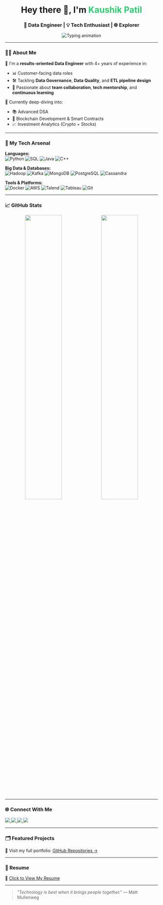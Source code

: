 <!-- PROFILE HEADER -->
<h1 align="center">Hey there 👋, I'm <span style="color:#2ecc71">Kaushik Patil</span></h1>
<h3 align="center">🚀 Data Engineer | 💡 Tech Enthusiast | 🌐 Explorer</h3>

<p align="center">
  <img src="https://readme-typing-svg.demolab.com?font=Fira+Code&size=20&pause=1000&color=00FFAB&width=435&lines=Crafting+data-driven+solutions...;Building+ETL+Pipelines+%F0%9F%9B%A0%EF%B8%8F;Exploring+Blockchain+and+AI...;Always+learning%2C+always+building!" alt="Typing animation" />
</p>

---

### 👨‍💻 About Me

🎯 I'm a **results-oriented Data Engineer** with 4+ years of experience in:
- 📊 Customer-facing data roles  
- 🛠️ Tackling **Data Governance**, **Data Quality**, and **ETL pipeline design**  
- 🤝 Passionate about **team collaboration**, **tech mentorship**, and **continuous learning**

🧠 Currently deep-diving into:
- 📚 Advanced DSA
- 🔗 Blockchain Development & Smart Contracts
- 📈 Investment Analytics (Crypto + Stocks)

---

### 🧰 My Tech Arsenal

**Languages:**  
![Python](https://img.shields.io/badge/-Python-333?style=flat&logo=python) 
![SQL](https://img.shields.io/badge/-SQL-333?style=flat&logo=mysql)
![Java](https://img.shields.io/badge/-Java-333?style=flat&logo=java)
![C++](https://img.shields.io/badge/-C++-333?style=flat&logo=c%2B%2B)

**Big Data & Databases:**  
![Hadoop](https://img.shields.io/badge/-Hadoop-0e1117?style=flat&logo=apache) 
![Kafka](https://img.shields.io/badge/-Kafka-0e1117?style=flat&logo=apachekafka)
![MongoDB](https://img.shields.io/badge/-MongoDB-0e1117?style=flat&logo=mongodb)
![PostgreSQL](https://img.shields.io/badge/-PostgreSQL-0e1117?style=flat&logo=postgresql)
![Cassandra](https://img.shields.io/badge/-Cassandra-0e1117?style=flat&logo=apachecassandra)

**Tools & Platforms:**  
![Docker](https://img.shields.io/badge/-Docker-0e1117?style=flat&logo=docker)
![AWS](https://img.shields.io/badge/-AWS-0e1117?style=flat&logo=amazonaws)
![Talend](https://img.shields.io/badge/-Talend-0e1117?style=flat&logo=dataiku)
![Tableau](https://img.shields.io/badge/-Tableau-0e1117?style=flat&logo=tableau)
![Git](https://img.shields.io/badge/-Git-0e1117?style=flat&logo=git)

---

### 📈 GitHub Stats

<p align="center">
  <img width="49%" src="https://github-readme-stats.vercel.app/api?username=kaushikpatil2911&show_icons=true&theme=radical" />
  <img width="49%" src="https://github-readme-stats.vercel.app/api/top-langs/?username=kaushikpatil2911&layout=compact&theme=radical" />
</p>

---

### 🌐 Connect With Me

<p align="left">
  <a href="https://linkedin.com/in/kaushikpatil" target="_blank">
    <img src="https://img.shields.io/badge/-LinkedIn-blue?style=flat&logo=linkedin" />
  </a>
  <a href="mailto:patil.kau@northeastern.edu">
    <img src="https://img.shields.io/badge/-Email-D14836?style=flat&logo=gmail&logoColor=white" />
  </a>
  <a href="https://www.leetcode.com/kaushikpatil" target="_blank">
    <img src="https://img.shields.io/badge/-LeetCode-FFA116?style=flat&logo=leetcode&logoColor=black" />
  </a>
  <a href="https://www.hackerrank.com/kaushikupatil" target="_blank">
    <img src="https://img.shields.io/badge/-HackerRank-2EC866?style=flat&logo=hackerrank&logoColor=white" />
  </a>
</p>

---

### 🗂️ Featured Projects

📌 Visit my full portfolio: [GitHub Repositories →](https://github.com/kaushikpatil2911?tab=repositories)

---

### 📄 Resume
📜 [Click to View My Resume](https://tinyurl.com/kaushikpatilresume)

---

<!-- Quote -->
> _"Technology is best when it brings people together."_ — Matt Mullenweg

